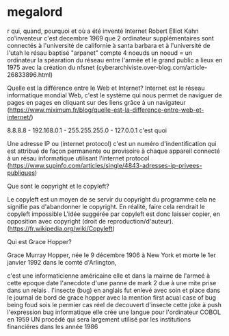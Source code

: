 # megalord
r qui, quand, pourquoi et où a été inventé Internet
Robert Elliot Kahn co'inventeur 
c'est decembre 1969 que 2 ordinateur supplémentaires sont connectés à l'université de californie à santa barbara et à l'université de l'utah 
le résau baptisé "arpanet" compte 4 noeuds 
un noeud = un ordinateur
la spéaration du réseau entre l'armée et le grand public a lieux en 1975 avec la création du nfsnet (cyberarchiviste.over-blog.com/article-26833896.html)


Quelle est la différence entre le Web et Internet?
Internet est le réseau informatique mondial
Web, c'est le système qui nous permet de naviguer de pages en pages en cliquant sur des liens grâce à un navigateur
(https://www.miximum.fr/blog/quelle-est-la-difference-entre-web-et-internet/)

8.8.8.8 - 192.168.0.1 - 255.255.255.0 - 127.0.0.1 c'est quoi 

Une adresse IP  ou (internet protocol) c'est un numéro d'indentification qui est attribué de façon permanente ou provisoire à chaque appareil connecté à un résau informatique utilisant l'internet protocol 
(https://www.supinfo.com/articles/single/4843-adresses-ip-privees-publiques)

Que sont le copyright et le copyleft?

Le copyleft est un moyen de se servir du copyright du programme cela ne signifie pas d'abandonner le copyright. En réalité, faire cela rendrait le copyleft impossible  L'idée suggérée par copyleft est donc laisser copier, en opposition avec copyright (droit de reproduction/d'auteur).
(https://fr.wikipedia.org/wiki/Copyleft)

 Qui est Grace Hopper?

Grace Murray Hopper, née le 9 décembre 1906 à New York et morte le 1er janvier 1992 dans le comté d'Arlington, 

c'est une informaticienne américaine elle et dans la mairne de l'armeé
à cette epoque date l'anecdote d'une panne de mark 2 due à une mite prise dans un relais .
l'insecte (bug) en anglais fut enlevé avec soin et place dans le journal de bord de grace hopper avec la mention first acual case of bug being foud sois 
le permier cas réel de decouvert d'insecte  cette joke à push l'expression bug informatique 
elle crée une langue pour l'ordinateur COBOL en 1959 UN procédé qui sera largement utilisé par les institutions financiéres dans les année 1986         

